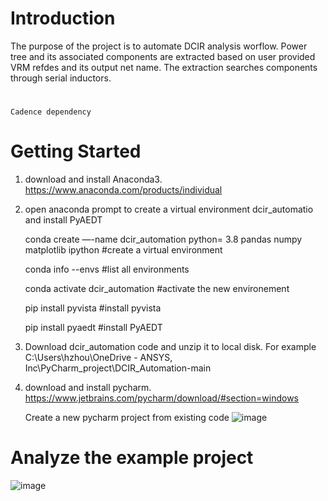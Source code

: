 # Introduction 
The purpose of the project is to automate DCIR analysis worflow. Power tree and its associated components are extracted based on user provided VRM refdes and its output net name. The extraction searches components through serial inductors.

# 
    Cadence dependency
# Getting Started
1. download and install Anaconda3. https://www.anaconda.com/products/individual
2. open anaconda prompt to create a virtual environment dcir_automatio and install PyAEDT

    conda create —-name dcir_automation python= 3.8 pandas numpy matplotlib ipython   #create a virtual environment
    
    conda info --envs                                         #list all environments
    
    conda activate dcir_automation                            #activate the new environement
   
    pip install pyvista                                       #install pyvista
    
    pip install pyaedt                                        #install PyAEDT
3. Download dcir_automation code and unzip it to local disk. For example C:\Users\hzhou\OneDrive - ANSYS, Inc\PyCharm_project\DCIR_Automation-main
4. download and install pycharm. https://www.jetbrains.com/pycharm/download/#section=windows
    
    Create a new pycharm project from existing code
    ![image](https://user-images.githubusercontent.com/27995305/131300279-5222f5a2-1804-49e5-9121-5fe345ab2b8b.png)


# Analyze the example project
![image](https://user-images.githubusercontent.com/27995305/131300123-67fbee98-0ac5-47c5-b77f-f535a4e687f2.png)


